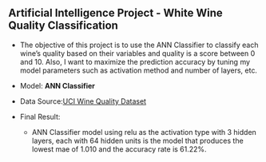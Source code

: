 Artificial Intelligence Project - White Wine Quality Classification
-------------
-	The objective of this project is to use the ANN Classifier to classify each wine’s quality based on their variables and quality is a score between 0 and 10. Also, I want to maximize the prediction accuracy by tuning my model parameters such as activation method and number of layers, etc.

  -	Model: **ANN Classifier**
  - Data Source:[UCI Wine Quality Dataset](https://archive.ics.uci.edu/ml/datasets/wine+quality)
  - Final Result:
    - ANN Classifier model using relu as the activation type with 3 hidden layers, each with 64 hidden units is the model that produces the lowest mae of 1.010 and the accuracy rate is 61.22%.
